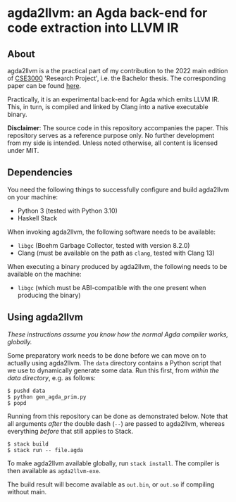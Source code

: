 # agda2llvm: an Agda back-end for code extraction into LLVM IR

## About

agda2llvm is a the practical part of my contribution to the 2022 main edition of [CSE3000](https://cse3000-research-project.github.io) 'Research Project', i.e. the Bachelor thesis.
The corresponding paper can be found [here](http://resolver.tudelft.nl/uuid:6ed6ad26-18c3-4427-b99a-c6241f7102c7).

Practically, it is an experimental back-end for Agda which emits LLVM IR.
This, in turn, is compiled and linked by Clang into a native executable binary.

**Disclaimer**:
The source code in this repository accompanies the paper.
This repository serves as a reference purpose only.
No further development from my side is intended.
Unless noted otherwise, all content is licensed under MIT.

## Dependencies

You need the following things to successfully configure and build agda2llvm on your machine:

- Python 3 (tested with Python 3.10)
- Haskell Stack

When invoking agda2llvm, the following software needs to be available:

- `libgc` (Boehm Garbage Collector, tested with version 8.2.0)
- Clang (must be available on the path as `clang`, tested with Clang 13)

When executing a binary produced by agda2llvm, the following needs to be available on the machine:

- `libgc` (which must be ABI-compatible with the one present when producing the binary)

## Using agda2llvm

_These instructions assume you know how the normal Agda compiler works, globally._

Some preparatory work needs to be done before we can move on to actually using agda2llvm.
The `data` directory contains a Python script that we use to dynamically generate some data.
Run this first, from *within the data directory*, e.g. as follows:
```
$ pushd data
$ python gen_agda_prim.py
$ popd
```

Running from this repository can be done as demonstrated below.
Note that all arguments _after_ the double dash (`--`) are passed to agda2llvm, whereas everything _before_ that still applies to Stack.
```
$ stack build
$ stack run -- file.agda
```

To make agda2llvm available globally, run `stack install`.
The compiler is then available as `agda2llvm-exe`.

The build result will become available as `out.bin`, or `out.so` if compiling without main.
